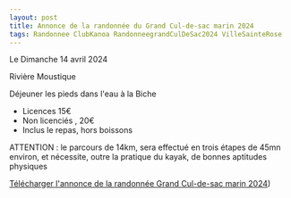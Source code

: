 ```yaml
---
layout: post
title: Annonce de la randonnée du Grand Cul-de-sac marin 2024
tags: Randonnee ClubKanoa RandonneegrandCulDeSac2024 VilleSainteRose
---
```


Le Dimanche 14 avril 2024

Rivière Moustique

Déjeuner les pieds dans l'eau à la Biche

* Licences 15€
* Non licenciés , 20€
* Inclus le repas, hors boissons

ATTENTION : le parcours de 14km, sera effectué en trois étapes de 45mn environ, et nécessite, outre la pratique du kayak, de bonnes aptitudes physiques

[Télécharger l'annonce de la randonnée Grand Cul-de-sac marin 2024](/assets/Kanoa/2024-randonnee-grand-cul-de-sac.jpeg))
